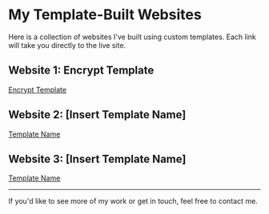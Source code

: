 # My Template-Built Websites

Here is a collection of websites I've built using custom templates. Each link will take you directly to the live site.

## Website 1: Encrypt Template
[Encrypt Template](https://niwebdesigns.co.uk/Templates/Encrypt/ "Visit the Encrypt Template")

## Website 2: [Insert Template Name]
[Template Name](https://example.com "Visit the Template")

## Website 3: [Insert Template Name]
[Template Name](https://example.com "Visit the Template")

---

If you'd like to see more of my work or get in touch, feel free to contact me.
